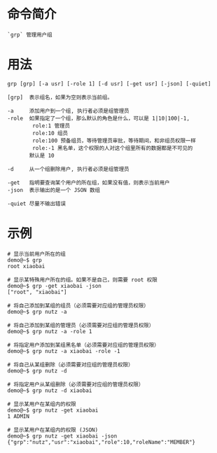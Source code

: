 # 命令简介 

    `grp` 管理用户组

# 用法

    grp [grp] [-a usr] [-role 1] [-d usr] [-get usr] [-json] [-quiet]
    
    [grp]  表示组名，如果为空则表示当前组。
    
    -a     添加用户到一个组, 执行者必须是组管理员
    -role  如果指定了一个组，那么默认的角色是什么，可以是 1|10|100|-1,
            role:1 管理员
            role:10 组员
            role:100 预备组员，等待管理员审批，等待期间，和非组员权限一样
            role:-1 黑名单，这个权限的人对这个组里所有的数据都是不可见的
           默认是 10
    
    -d     从一个组删除用户, 执行者必须是组管理员
    
    -get   指明要查询某个用户的所在组，如果没有值，则表示当前用户
    -json  表示输出的是一个 JSON 数组
    
    -quiet 尽量不输出错误
    
    
# 示例

    # 显示当前用户所在的组
    demo@~$ grp
    root xiaobai
    
    # 显示某特殊用户所在的组。如果不是自己，则需要 root 权限
    demo@~$ grp -get xiaobai -json
    ["root", "xiaobai"]
    
    # 将自己添加到某组的组员（必须需要对应组的管理员权限）
    demo@~$ grp nutz -a
    
    # 将自己添加到某组的管理员（必须需要对应组的管理员权限）
    demo@~$ grp nutz -a -role 1
    
    # 将指定用户添加到某组黑名单（必须需要对应组的管理员权限）
    demo@~$ grp nutz -a xiaobai -role -1
    
    # 将自己从某组删除（必须需要对应组的管理员权限）
    demo@~$ grp nutz -d
    
    # 将指定用户从某组删除（必须需要对应组的管理员权限）
    demo@~$ grp nutz -d xiaobai
    
    # 显示某用户在某组内的权限
    demo@~$ grp nutz -get xiaobai
    1 ADMIN
    
    # 显示某用户在某组内的权限 (JSON)
    demo@~$ grp nutz -get xiaobai -json
    {"grp":"nutz","usr":"xiaobai","role":10,"roleName":"MEMBER"}
    

    